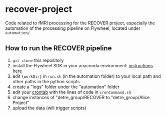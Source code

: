 # recover-project

Code related to fMRI processing for the RECOVER project, especially the automation of the processing pipeline on Flywheel, located under `automation/`


## How to run the RECOVER pipeline 

1) `git clone` this repository
2) install the Flywheel SDK in your anaconda environment: [instructions here](https://flywheel-io.gitlab.io/product/backend/sdk/branches/master/python/getting_started.html)
3) edit `{workDir}` in `run.sh` (in the automation folder) to your local path and other paths in the python scripts
4) create a "logs" folder under the "automation" folder
5) edit your [crontab](https://www.geeksforgeeks.org/crontab-in-linux-with-examples/) with the lines of code in `cronCommand.sh`
6) change instances of "detre_group/RECOVER to "detre_group/Alice Project"
7) upload the data (will trigger scripts)
